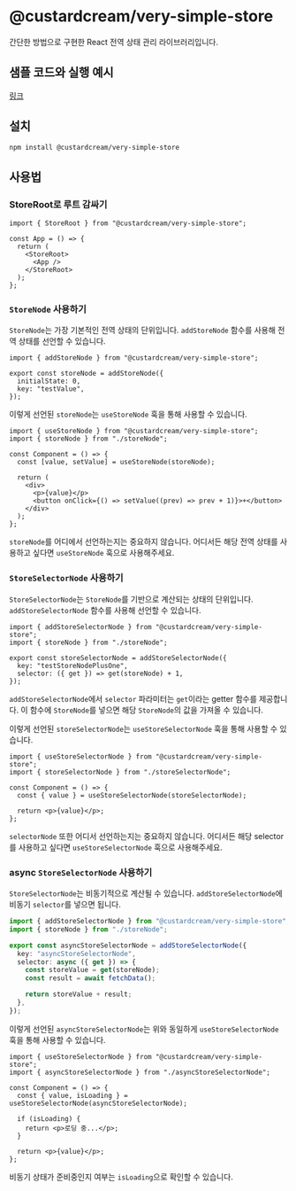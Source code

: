 # @custardcream/very-simple-store

간단한 방법으로 구현한 React 전역 상태 관리 라이브러리입니다.

## 샘플 코드와 실행 예시

[링크](https://custard-library-web.vercel.app/sample)

## 설치

```bash
npm install @custardcream/very-simple-store
```

## 사용법

### StoreRoot로 루트 감싸기

```tsx
import { StoreRoot } from "@custardcream/very-simple-store";

const App = () => {
  return (
    <StoreRoot>
      <App />
    </StoreRoot>
  );
};
```

### `StoreNode` 사용하기

`StoreNode`는 가장 기본적인 전역 상태의 단위입니다. `addStoreNode` 함수를 사용해 전역 상태를 선언할 수 있습니다.

```tsx
import { addStoreNode } from "@custardcream/very-simple-store";

export const storeNode = addStoreNode({
  initialState: 0,
  key: "testValue",
});
```

이렇게 선언된 `storeNode`는 `useStoreNode` 훅을 통해 사용할 수 있습니다.

```tsx
import { useStoreNode } from "@custardcream/very-simple-store";
import { storeNode } from "./storeNode";

const Component = () => {
  const [value, setValue] = useStoreNode(storeNode);

  return (
    <div>
      <p>{value}</p>
      <button onClick={() => setValue((prev) => prev + 1)}>+</button>
    </div>
  );
};
```

`storeNode`를 어디에서 선언하는지는 중요하지 않습니다. 어디서든 해당 전역 상태를 사용하고 싶다면 `useStoreNode` 훅으로 사용해주세요.

### `StoreSelectorNode` 사용하기

`StoreSelectorNode`는 `StoreNode`를 기반으로 계산되는 상태의 단위입니다. `addStoreSelectorNode` 함수를 사용해 선언할 수 있습니다.

```tsx
import { addStoreSelectorNode } from "@custardcream/very-simple-store";
import { storeNode } from "./storeNode";

export const storeSelectorNode = addStoreSelectorNode({
  key: "testStoreNodePlusOne",
  selector: ({ get }) => get(storeNode) + 1,
});
```

`addStoreSelectorNode`에서 `selector` 파라미터는 `get`이라는 getter 함수를 제공합니다. 이 함수에 `StoreNode`를 넣으면 해당 `StoreNode`의 값을 가져올 수 있습니다.

이렇게 선언된 `storeSelectorNode`는 `useStoreSelectorNode` 훅을 통해 사용할 수 있습니다.

```tsx
import { useStoreSelectorNode } from "@custardcream/very-simple-store";
import { storeSelectorNode } from "./storeSelectorNode";

const Component = () => {
  const { value } = useStoreSelectorNode(storeSelectorNode);

  return <p>{value}</p>;
};
```

`selectorNode` 또한 어디서 선언하는지는 중요하지 않습니다. 어디서든 해당 selector를 사용하고 싶다면 `useStoreSelectorNode` 훅으로 사용해주세요.

### async `StoreSelectorNode` 사용하기

`StoreSelectorNode`는 비동기적으로 계산될 수 있습니다. `addStoreSelectorNode`에 비동기 `selector`를 넣으면 됩니다.

```ts
import { addStoreSelectorNode } from "@custardcream/very-simple-store";
import { storeNode } from "./storeNode";

export const asyncStoreSelectorNode = addStoreSelectorNode({
  key: "asyncStoreSelectorNode",
  selector: async ({ get }) => {
    const storeValue = get(storeNode);
    const result = await fetchData();

    return storeValue + result;
  },
});
```

이렇게 선언된 `asyncStoreSelectorNode`는 위와 동일하게 `useStoreSelectorNode` 훅을 통해 사용할 수 있습니다.

```tsx
import { useStoreSelectorNode } from "@custardcream/very-simple-store";
import { asyncStoreSelectorNode } from "./asyncStoreSelectorNode";

const Component = () => {
  const { value, isLoading } = useStoreSelectorNode(asyncStoreSelectorNode);

  if (isLoading) {
    return <p>로딩 중...</p>;
  }

  return <p>{value}</p>;
};
```

비동기 상태가 준비중인지 여부는 `isLoading`으로 확인할 수 있습니다.
